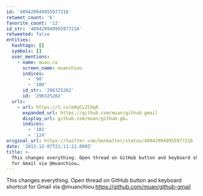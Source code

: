 ```yaml
---
id: '409429949955977216'
retweet_count: '6'
favorite_count: '12'
id_str: '409429949955977216'
retweeted: false
entities:
  hashtags: []
  symbols: []
  user_mentions:
    - name: muan.co
      screen_name: muanchiou
      indices:
        - '90'
        - '100'
      id_str: '296325262'
      id: '296325262'
  urls:
    - url: https://t.co/m9gCLZlUq9
      expanded_url: https://github.com/muan/github-gmail
      display_url: github.com/muan/github-gm…
      indices:
        - '101'
        - '124'
original_url: https://twitter.com/benbalter/status/409429949955977216
date: '2013-12-07T21:11:21.000Z'
title: >-
  This changes everything. Open thread on GitHub button and keyboard shortcut
  for Gmail via @muanchiou…
---
```


This changes everything. Open thread on GitHub button and keyboard shortcut for Gmail via @muanchiou https://github.com/muan/github-gmail